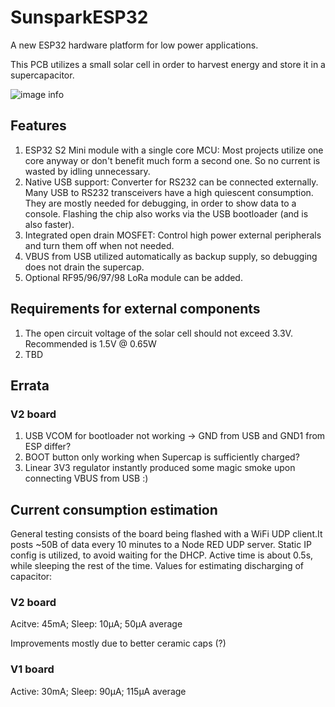 # SunsparkESP32
A new ESP32 hardware platform for low power applications.

This PCB utilizes a small solar cell in order to harvest energy and store it in a supercapacitor.

![image info](doc/V2/pcb_render.PNG)

## Features
1. ESP32 S2 Mini module with a single core MCU: Most projects utilize one core anyway or don't benefit much form a second one. So no current is wasted by idling unnecessary.
2. Native USB support: Converter for RS232 can be connected externally. Many USB to RS232 transceivers have a high quiescent consumption. They are mostly needed for debugging, in order to show data to a console. Flashing the chip also works via the USB bootloader (and is also faster).
3. Integrated open drain MOSFET: Control high power external peripherals and turn them off when not needed.
4. VBUS from USB utilized automatically as backup supply, so debugging does not drain the supercap.
5. Optional RF95/96/97/98 LoRa module can be added.

## Requirements for external components
1. The open circuit voltage of the solar cell should not exceed 3.3V. Recommended is 1.5V @ 0.65W
2. TBD

## Errata
### V2 board
1. USB VCOM for bootloader not working -> GND from USB and GND1 from ESP differ?
2. BOOT button only working when Supercap is sufficiently charged?
3. Linear 3V3 regulator instantly produced some magic smoke upon connecting VBUS from USB :)

## Current consumption estimation
General testing consists of the board being flashed with a WiFi UDP client.It posts ~50B of data every 10 minutes to a Node RED UDP server. Static IP config is utilized, to avoid waiting for the DHCP.
Active time is about 0.5s, while sleeping the rest of the time.
Values for estimating discharging of capacitor:
### V2 board
Acitve: 45mA; Sleep: 10µA; 50µA average

Improvements mostly due to better ceramic caps (?)
### V1 board
Active: 30mA; Sleep: 90µA; 115µA average

